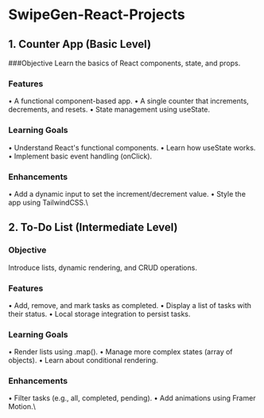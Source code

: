 # SwipeGen-React-Projects

## 1. Counter App (Basic Level)
###Objective
Learn the basics of React components, state, and props.
### Features
•	A functional component-based app.
•	A single counter that increments, decrements, and resets.
•	State management using useState.
### Learning Goals
•	Understand React's functional components.
•	Learn how useState works.
•	Implement basic event handling (onClick).
### Enhancements
•	Add a dynamic input to set the increment/decrement value.
•	Style the app using TailwindCSS.\

## 2. To-Do List (Intermediate Level)
### Objective
Introduce lists, dynamic rendering, and CRUD operations.
### Features
•	Add, remove, and mark tasks as completed.
•	Display a list of tasks with their status.
•	Local storage integration to persist tasks.
### Learning Goals
•	Render lists using .map().
•	Manage more complex states (array of objects).
•	Learn about conditional rendering.
### Enhancements
•	Filter tasks (e.g., all, completed, pending).
•	Add animations using Framer Motion.\


